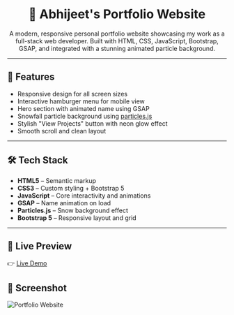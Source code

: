 <div align="center">

# 💼 Abhijeet's Portfolio Website

A modern, responsive personal portfolio website showcasing my work as a full-stack web developer. Built with HTML, CSS, JavaScript, Bootstrap, GSAP, and integrated with a stunning animated particle background.

</div>

---

## 🚀 Features

- Responsive design for all screen sizes  
- Interactive hamburger menu for mobile view  
- Hero section with animated name using GSAP  
- Snowfall particle background using [particles.js](http://vincentgarreau.com/particles.js/#snow)  
- Stylish "View Projects" button with neon glow effect  
- Smooth scroll and clean layout  

---

## 🛠️ Tech Stack

- **HTML5** – Semantic markup  
- **CSS3** – Custom styling + Bootstrap 5  
- **JavaScript** – Core interactivity and animations  
- **GSAP** – Name animation on load  
- **Particles.js** – Snow background effect  
- **Bootstrap 5** – Responsive layout and grid  

---

## 📸 Live Preview

👉 [Live Demo](https://abhijeetbhale.github.io/Portfolio/)

## 📸 Screenshot

![Portfolio Website](https://github.com/abhijeetBhale/Portfolio/blob/4153aac777d27ad5cc2aaa4ded9a3b347b8c8d9e/assets/portfolio-ss.png)

